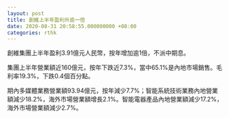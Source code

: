 ```yaml
---
layout: post
title: 創維上半年盈利升逾一倍
date: 2020-08-31 20:58:55.000000000 +08:00
categories: rthk
---
```


創維集團上半年盈利3.91億元人民幣，按年增加逾1倍，不派中期息。

集團上半年營業額近160億元，按年下跌近7.3%，當中65.1%是內地市場銷售。毛利率19.3%，下跌0.4個百分點。

期內多媒體業務營業額93.94億元，按年減少7.7%；智能系統技術業務內地營業額減少18.2%，海外市場營業額增長2.1%。智能電器產品內地營業額減少17.2%，海外市場營業額減少2.7%。
